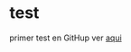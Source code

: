 # test
primer test en GitHup
ver [aqui](https://github.com/Introduccion-C-datos-espaciales/test/raw/main/raeePeru.csv)
